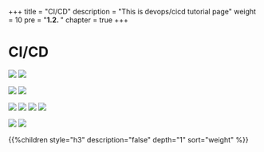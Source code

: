 +++
title = "CI/CD"
description = "This is devops/cicd tutorial page"
weight = 10 
pre = "<b>1.2. </b>"
chapter = true
+++

# CI/CD

![](/images/hack4easy/kubesim_lte.png)
![](/images/hack4easy/dockerhub.png)

![](/images/hack4easy/ansible.png)
![](/images/hack4easy/callflow.png)

![](/images/hack4easy/docker.png)
![](/images/hack4easy/helm_ls.png)
![](/images/hack4easy/kubectl_kubesim.png)
![](/images/hack4easy/kubectl_system.png)

![](/images/hack4easy/os.png)
![](/images/hack4easy/oss.png)

{{%children style="h3" description="false" depth="1" sort="weight" %}}
